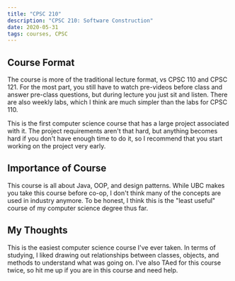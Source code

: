 ```yaml
---
title: "CPSC 210"
description: "CPSC 210: Software Construction"
date: 2020-05-31
tags: courses, CPSC
---
```


## Course Format
The course is more of the traditional lecture format, vs CPSC 110 and CPSC 121. For the most part, you still have to watch pre-videos before class and answer pre-class questions, but during lecture you just sit and listen. There are also weekly labs, which I think are much simpler than the labs for CPSC 110.

This is the first computer science course that has a large project associated with it. The project requirements aren't that hard, but anything becomes hard if you don't have enough time to do it, so I recommend that you start working on the project very early.

## Importance of Course
This course is all about Java, OOP, and design patterns. While UBC makes you take this course before co-op, I don't think many of the concepts are used in industry anymore. To be honest, I think this is the "least useful" course of my computer science degree thus far.

## My Thoughts
This is the easiest computer science course I've ever taken.  In terms of studying, I liked drawing out relationships between classes, objects, and methods to understand what was going on. I've also TAed for this course twice, so hit me up if you are in this course and need help.

